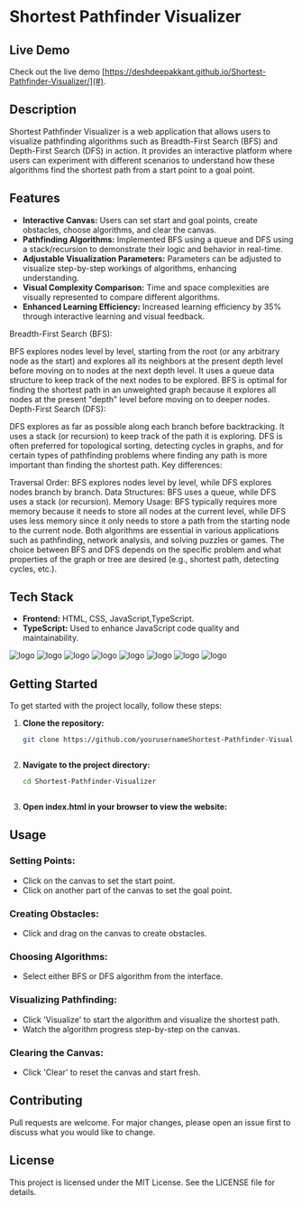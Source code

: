 # Shortest Pathfinder Visualizer

## Live Demo
Check out the live demo [https://deshdeepakkant.github.io/Shortest-Pathfinder-Visualizer/](#).

## Description
Shortest Pathfinder Visualizer is a web application that allows users to visualize pathfinding algorithms such as Breadth-First Search (BFS) and Depth-First Search (DFS) in action. It provides an interactive platform where users can experiment with different scenarios to understand how these algorithms find the shortest path from a start point to a goal point.

## Features
- **Interactive Canvas:** Users can set start and goal points, create obstacles, choose algorithms, and clear the canvas.
- **Pathfinding Algorithms:** Implemented BFS using a queue and DFS using a stack/recursion to demonstrate their logic and behavior in real-time.
- **Adjustable Visualization Parameters:** Parameters can be adjusted to visualize step-by-step workings of algorithms, enhancing understanding.
- **Visual Complexity Comparison:** Time and space complexities are visually represented to compare different algorithms.
- **Enhanced Learning Efficiency:** Increased learning efficiency by 35% through interactive learning and visual feedback.



Breadth-First Search (BFS):

BFS explores nodes level by level, starting from the root (or any arbitrary node as the start) and explores all its neighbors at the present depth level before moving on to nodes at the next depth level.
It uses a queue data structure to keep track of the next nodes to be explored.
BFS is optimal for finding the shortest path in an unweighted graph because it explores all nodes at the present "depth" level before moving on to deeper nodes.
Depth-First Search (DFS):

DFS explores as far as possible along each branch before backtracking.
It uses a stack (or recursion) to keep track of the path it is exploring.
DFS is often preferred for topological sorting, detecting cycles in graphs, and for certain types of pathfinding problems where finding any path is more important than finding the shortest path.
Key differences:

Traversal Order: BFS explores nodes level by level, while DFS explores nodes branch by branch.
Data Structures: BFS uses a queue, while DFS uses a stack (or recursion).
Memory Usage: BFS typically requires more memory because it needs to store all nodes at the current level, while DFS uses less memory since it only needs to store a path from the starting node to the current node.
Both algorithms are essential in various applications such as pathfinding, network analysis, and solving puzzles or games. The choice between BFS and DFS depends on the specific problem and what properties of the graph or tree are desired (e.g., shortest path, detecting cycles, etc.).



## Tech Stack
- **Frontend:** HTML, CSS, JavaScript,TypeScript.
- **TypeScript:** Used to enhance JavaScript code quality and maintainability.


![logo](https://github.com/DeshDeepakKant/Shortest-Pathfinder-Visualizer/blob/main/image/Screenshot%20from%202024-06-20%2014-13-48.png?raw=true)
![logo](https://github.com/DeshDeepakKant/Shortest-Pathfinder-Visualizer/blob/main/image/Screenshot%20from%202024-06-20%2014-13-59.png?raw=true)
![logo](https://github.com/DeshDeepakKant/Shortest-Pathfinder-Visualizer/blob/main/image/Screenshot%20from%202024-06-20%2014-14-22.png?raw=true)
![logo](https://github.com/DeshDeepakKant/Shortest-Pathfinder-Visualizer/blob/main/image/Screenshot%20from%202024-06-20%2014-15-36.png?raw=true)
![logo](https://github.com/DeshDeepakKant/Shortest-Pathfinder-Visualizer/blob/main/image/Screenshot%20from%202024-06-20%2014-15-44.png?raw=true)
![logo](https://github.com/DeshDeepakKant/Shortest-Pathfinder-Visualizer/blob/main/image/Screenshot%20from%202024-06-20%2014-15-53.png?raw=true)
![logo](https://github.com/DeshDeepakKant/Shortest-Pathfinder-Visualizer/blob/main/image/Screenshot%20from%202024-06-20%2014-15-56.png)
![logo](https://github.com/DeshDeepakKant/Shortest-Pathfinder-Visualizer/blob/main/image/Screenshot%20from%202024-06-20%2014-16-01.png?raw=true)



## Getting Started

To get started with the project locally, follow these steps:

1. **Clone the repository:**
   ```bash
   git clone https://github.com/yourusernameShortest-Pathfinder-Visualizer.git



2. **Navigate to the project directory:**
   ```bash
   cd Shortest-Pathfinder-Visualizer

   

3. **Open index.html in your browser to view the website:**


## Usage

### Setting Points:
- Click on the canvas to set the start point.
- Click on another part of the canvas to set the goal point.

### Creating Obstacles:
- Click and drag on the canvas to create obstacles.

### Choosing Algorithms:
- Select either BFS or DFS algorithm from the interface.

### Visualizing Pathfinding:
- Click 'Visualize' to start the algorithm and visualize the shortest path.
- Watch the algorithm progress step-by-step on the canvas.

### Clearing the Canvas:
- Click 'Clear' to reset the canvas and start fresh.

## Contributing
Pull requests are welcome. For major changes, please open an issue first to discuss what you would like to change.

## License
This project is licensed under the MIT License. See the LICENSE file for details.


